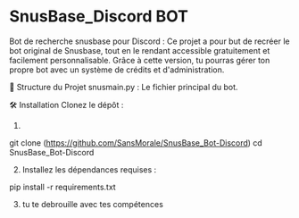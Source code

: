 # SnusBase_Discord BOT
Bot de recherche snusbase pour Discord : Ce projet a pour but de recréer le bot original de Snusbase, tout en le rendant accessible gratuitement et facilement personnalisable. Grâce à cette version, tu pourras gérer ton propre bot avec un système de crédits et d'administration.





📁 Structure du Projet
snusmain.py : Le fichier principal du bot.

🛠 Installation
Clonez le dépôt :

1)
git clone (https://github.com/SansMorale/SnusBase_Bot-Discord)
cd SnusBase_Bot-Discord

2)  Installez les dépendances requises :

pip install -r requirements.txt

3) tu te debrouille avec tes compétences
